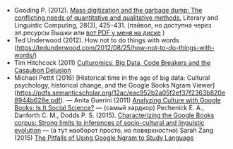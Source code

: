 * Gooding P. (2012). [Mass digitization and the garbage dump: The conflicting needs of quantitative and qualitative methods.](https://doi.org/10.1093/llc/fqs054) Literary and Linguistic Computing, 28(3), 425–431.
(пэйвол, но доступна через эл.ресурсы Вышки или [вот PDF у меня на диске](https://drive.google.com/open?id=1X6-MQ4CxpAZzwEolqRN1bRNswNnk5LiF) )
* Ted Underwood (2012). How not to do things with words
 (https://tedunderwood.com/2012/08/25/how-not-to-do-things-with-words/)
* Tim Hitchcock (2011) [Culturomics, Big Data, Code Breakers and the Casaubon Delusion](http://historyonics.blogspot.com/2011/06/culturomics-big-data-code-breakers-and.html)
* Michael Pettit (2016) [Historical time in the age of big data: Cultural psychology, historical change, and the Google Books Ngram Viewer] (https://pdfs.semanticscholar.org/12ac/eac952b2a05f2ef37f2363b820e8944b628e.pdf).
— Anita Guerini (2011) [Analyzing Culture with Google Books: Is It Social Science?](https://psmag.com/economics/culturomics-an-idea-whose-time-has-come-34742)
— (самый хардкор) Pechenick E. A., Danforth C. M., Dodds P. S. (2015). [Characterizing the Google Books corpus: Strong limits to inferences of socio-cultural and linguistic evolution](https://www.ncbi.nlm.nih.gov/pmc/articles/PMC4596490/) 
— (а тут наоборот просто, но поверхностно) Sarah Zang (2015) [The Pitfalls of Using Google Ngram to Study Language](https://www.wired.com/2015/10/pitfalls-of-studying-language-with-google-ngram/) 

